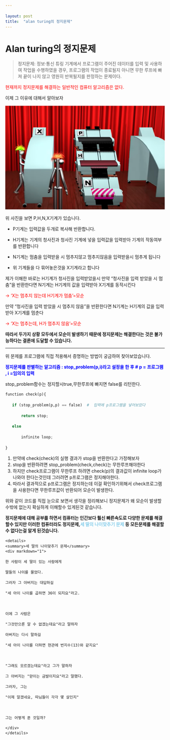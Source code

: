 ```yaml
---

layout: post
title:  "alan turing의 정지문제"
---
```


# **Alan turing의 정지문제**

> 정지문제: 정보·통신 튜링 기계에서 프로그램이 주어진 데이터를 입력 및 사용하여 작업을 수행하였을 경우, 프로그램의 작업이 종료될지 아니면 무한 루프에 빠져 끝이 나지 않고 영원히 반복될지를 판정하는 문제이다.

<span style="color:red">현재까지 정지문제를 해결하는 일반적인 컴퓨터 알고리즘은 없다.</span>

이제 그 이유에 대해서 알아보자




![KakaoTalk_20211005_175652961](../images/2021-10-05-first/KakaoTalk_20211005_175652961-16334259723731.png)

위 사진을 보면 P,H,N,X기계가 있습니다.

- P기계는 입력값을 두개로 복사해 반환합니다.

- H기계는 기계의 청사진과 청사진 기계에 넣을 입력값을 입력받아 기계의 작동여부를 반환합니다

- N기계는 멈춤을 입력받을 시 멈추지않고 멈추지않음을 입력받을시 멈추게 됩니다

- 위 기계들을 다 묶어놓은것을 X기계라고 합니다


제가 이해한 바로는 H기계가 청사진을 입력받았을시 만약 “청사진을 입력 받았을 시 멈춤”을 반환한다면 N기계는 H기계의 값을 입력받아 X기계를 동작시킨다  

<span style="color:red">->  ‘X는 멈추지 않는데 H기계가 멈춤’=모순</span>

만약 “청사진을 입력 받았을 시 멈추지 않음”을 반환한다면 N기계는 H기계의 값을 입력받아 X기계를 멈춘다

<span style="color:red">->  ‘X는 멈추는데, H가 멈추지 않음’=모순</span>

 

**따라서 두가지 상황 모두에서 모순이 발생하기 때문에 정지문제는 해결한다는 것은 불가능하다는 결론에 도달할 수 있습니다.**



---------

 

위 문제를 프로그램에 직접 적용해서 증명하는 방법이 궁금하여 찾아보았습니다.

**<span style="color:blue">정지문제를 판별하는 알고리즘 : stop_problem(p,i)라고 설정을 한 후     # p = 프로그램 , i =임의의 입력</span>**

stop_problem함수는 정지할시true,무한루프에 빠지면 false를 리턴한다.

```python
function check(p){

​	if (stop_problem(p,p) == false)  #  입력에 p프로그램을 넣어보았다

​		return stop;

​	else

​		infinite loop;

}
```





1. 만약에 check(check)의 실행 결과가 stop을 반환한다고 가정해보자
2. stop을 반환하려면 stop_problem(check,check)는 무한루프해야한다
3. 하지만 check프로그램이 무한루프 하려면 check(p)의 결과값이 infinite loop가 나와야 한다는것인데 그러려면 p프로그램은 정지해야한다. 
4. 따라서 결과적으로 p프로그램은 정지하는데 이걸 확인하기위해서 check프로그램을 사용한다면 무한루프값이 반환되어 모순이 발생한다.



위와 같이 코드를 직접 눈으로 보면서 생각을 정리해보니 정지문제가 왜 모순이 발생할 수밖에 없는지 확실하게 이해할수 있게된것 같습니다.

**정지문제에 대해 공부를 하면서 컴퓨터는 인간보다 훨신 빠른속도로 다양한 문제를 해결할수 있지만 이러한 컴퓨터라도 정지문제,<span style="color:skyblue">세 딸의 나이맞추기 문제</span> 등 모든문제를 해결할 수 없다는걸 알게 된것습니다.**

```
<details>
<summary>세 딸의 나이맞추기 문제</summary>
<div markdown="1">

한 사람이 세 딸이 있는 사람에게

딸들의 나이를 물었다.

그러자 그 아버지는 대답하길

"세 아이 나이를 곱하면 36이 되지요"라고.



이에 그 사람은

"그것만으론 알 수 없겠는데요"라고 말하자

아버지는 다시 말하길

"세 아이 나이를 더하면 현관에 번지수(13)와 같지요"



"그래도 모르겠는데요"라고 그가 말하자

그 아버지는 "맏이는 금발이지요"라고 말했다.

그러자, 그는

"이제 알겠네요, 따님들이 각각 몇 살인지"



그는 어떻게 푼 것일까?

</div>
</details>
```

